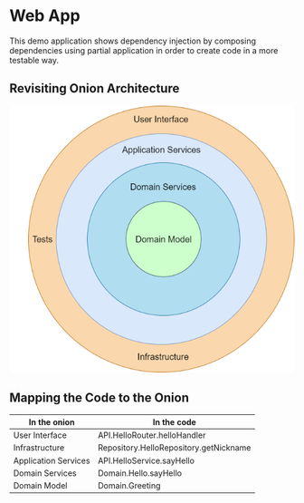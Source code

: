 # Web App

This demo application shows dependency injection by composing dependencies using partial application in order to create code in a more testable way.

## Revisiting Onion Architecture

![Onion Architecture Diagram](onion.png)

## Mapping the Code to the Onion

| In the onion         | In the code                            |
| -------------------- | -------------------------------------- |
| User Interface       | API.HelloRouter.helloHandler           |
| Infrastructure       | Repository.HelloRepository.getNickname |
| Application Services | API.HelloService.sayHello              |
| Domain Services      | Domain.Hello.sayHello                  |
| Domain Model         | Domain.Greeting                        |
